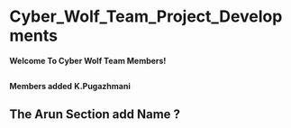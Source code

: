 # Cyber_Wolf_Team_Project_Developments

**Welcome To Cyber Wolf Team Members!**
<p align="center" >
  <img scr="https://cyberwolf-career-guidance.web.app/logo/WhatsApp%20Image%202025-03-22%20at%2011,19,00%20AM-photoaidcom-cropped.jpeg"  >
</p>

**Members added**
**K.Pugazhmani**
## The Arun Section add Name ? 
